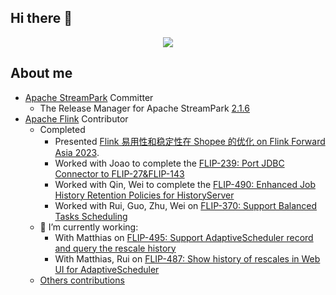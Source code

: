 ## Hi there 👋

<!--
**rocmarshal/rocmarshal** is a ✨ _special_ ✨ repository because its `README.md` (this file) appears on your GitHub profile.

Here are some ideas to get you started:

- 🔭 I’m currently working on ...
- 🌱 I’m currently learning ...
- 👯 I’m looking to collaborate on ...
- 🤔 I’m looking for help with ...
- 💬 Ask me about ...
- 📫 How to reach me: ...
- 😄 Pronouns: ...
- ⚡ Fun fact: ...

-->

<div id="github_stats" align="center">
  <div>
    <a><img src="http://github-profile-summary-cards.vercel.app/api/cards/profile-details?username=RocMarshal&theme=github" /></a>
  </div>
</div>

## About me
- [Apache StreamPark](https://github.com/apache/streampark) Committer
  - The Release Manager for Apache StreamPark [2.1.6](https://streampark.apache.org/download/release-note/2.1.6/)
- [Apache Flink](https://github.com/apache/flink) Contributor
  - Completed
    - Presented [Flink 易用性和稳定性在 Shopee 的优化 on Flink Forward Asia 2023](https://developer.aliyun.com/article/1385893).
    - Worked with Joao to complete the [FLIP-239: Port JDBC Connector to FLIP-27&FLIP-143](https://cwiki.apache.org/confluence/pages/viewpage.action?pageId=217386271)
    - Worked with Qin, Wei to complete the [FLIP-490: Enhanced Job History Retention Policies for HistoryServer​](https://cwiki.apache.org/confluence/pages/viewpage.action?pageId=332499857)
    - Worked with Rui, Guo, Zhu, Wei on [FLIP-370: Support Balanced Tasks Scheduling](https://cwiki.apache.org/confluence/display/FLINK/FLIP-370%3A+Support+Balanced+Tasks+Scheduling)
  - 🔭 I’m currently working:
    - With Matthias on [FLIP-495: Support AdaptiveScheduler record and query the rescale history](https://cwiki.apache.org/confluence/display/FLINK/FLIP-495%3A+Support+AdaptiveScheduler+record+and+query+the+rescale+history?src=contextnavpagetreemode)
    - With Matthias, Rui on [FLIP-487: Show history of rescales in Web UI for AdaptiveScheduler](https://cwiki.apache.org/confluence/display/FLINK/FLIP-487%3A+Show+history+of+rescales+in+Web+UI+for+AdaptiveScheduler?src=contextnavpagetreemode)
  - [Others contributions](https://github.com/apache/flink/commits?author=RocMarshal)

<!--
[![RocMarshal's GitHub stats](https://github-readme-stats.vercel.app/api?username=RocMarshal)](https://github.com/RocMarshal)
-->
